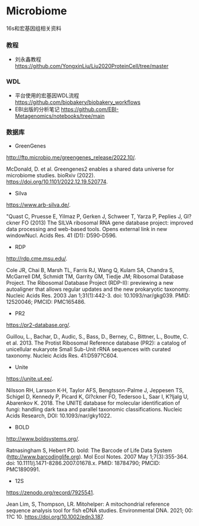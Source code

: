 # Microbiome
16s和宏基因组相关资料

### 教程
- 刘永鑫教程 https://github.com/YongxinLiu/Liu2020ProteinCell/tree/master
### WDL
- 平台使用的宏基因WDL流程 https://github.com/biobakery/biobakery_workflows
- EBI出版的分析笔记 https://github.com/EBI-Metagenomics/notebooks/tree/main

### 数据库
- GreenGenes
  
http://ftp.microbio.me/greengenes_release/2022.10/.

McDonald, D. et al. Greengenes2 enables a shared data universe for microbiome studies. bioRxiv (2022). https://doi.org/10.1101/2022.12.19.520774.
- Silva
  
https://www.arb-silva.de/.

"Quast C, Pruesse E, Yilmaz P, Gerken J, Schweer T, Yarza P, Peplies J, Gl?ckner FO (2013) The SILVA ribosomal RNA gene database project: improved data processing and web-based tools. Opens external link in new windowNucl. Acids Res. 41 (D1): D590-D596.
- RDP
  
http://rdp.cme.msu.edu/.

Cole JR, Chai B, Marsh TL, Farris RJ, Wang Q, Kulam SA, Chandra S, McGarrell DM, Schmidt TM, Garrity GM, Tiedje JM; Ribosomal Database Project. The Ribosomal Database Project (RDP-II): previewing a new autoaligner that allows regular updates and the new prokaryotic taxonomy. Nucleic Acids Res. 2003 Jan 1;31(1):442-3. doi: 10.1093/nar/gkg039. PMID: 12520046; PMCID: PMC165486.
- PR2
  
https://pr2-database.org/.

Guillou, L., Bachar, D., Audic, S., Bass, D., Berney, C., Bittner, L., Boutte, C. et al. 2013. The Protist Ribosomal Reference database (PR2): a catalog of unicellular eukaryote Small Sub-Unit rRNA sequences with curated taxonomy. Nucleic Acids Res. 41:D597?C604.
- Unite
  
https://unite.ut.ee/.

Nilsson RH, Larsson K-H, Taylor AFS, Bengtsson-Palme J, Jeppesen TS, Schigel D, Kennedy P, Picard K, Gl?ckner FO, Tedersoo L, Saar I, K?ljalg U, Abarenkov K. 2018. The UNITE database for molecular identification of fungi: handling dark taxa and parallel taxonomic classifications. Nucleic Acids Research, DOI: 10.1093/nar/gky1022.
- BOLD
  
http://www.boldsystems.org/.

Ratnasingham S, Hebert PD. bold: The Barcode of Life Data System (http://www.barcodinglife.org). Mol Ecol Notes. 2007 May 1;7(3):355-364. doi: 10.1111/j.1471-8286.2007.01678.x. PMID: 18784790; PMCID: PMC1890991.
- 12S
  
https://zenodo.org/record/7925541.

Jean Lim, S, Thompson, LR. Mitohelper: A mitochondrial reference sequence analysis tool for fish eDNA studies. Environmental DNA. 2021; 00: 1?C 10. https://doi.org/10.1002/edn3.187.
